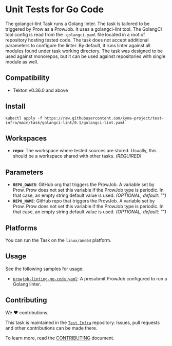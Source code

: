 # Unit Tests for Go Code

The golangci-lint Task runs a Golang linter.
The task is tailored to be triggered by Prow as a ProwJob.
It uses a golangci-lint tool.
The GolangCI tool config is read from the `.golangci.yaml` file located in a root of repository hosting tested code.
The task does not accept additional parameters to configure the linter. By default, it runs linter against all modules
found under task working directory.
The task was designed to be used against monorepos, but it can be used against repositories with single module as well.

## Compatibility

- Tekton v0.36.0 and above

## Install

```shell
kubectl apply -f https://raw.githubusercontent.com/kyma-project/test-infra/main/task/golangci-lint/0.1/golangci-lint.yaml
```

## Workspaces

- **repo**: The workspace where tested sources are stored. Usually, this should be a workspace shared  with other
  tasks. _(REQUIRED)_

## Parameters

- **`REPO_OWNER`**: GitHub org that triggers the ProwJob. A variable set by Prow. Prow does not set this variable if the
  ProwJob type is periodic. In that case, an empty string default value is used.  _(OPTIONAL, default: "")_
- **`REPO_NAME`**: GitHub repo that triggers the ProwJob. A variable set by Prow. Prow does not set this variable if the
  ProwJob type is periodic. In that case, an empty string default value is used. _(OPTIONAL, default: "")_

## Platforms

You can run the Task on the `linux/amd64` platform.

## Usage

See the following samples for usage:

- [`prowjob-linting-go-code.yaml`](samples/prowjob-linting-go-code.yaml): A presubmit ProwJob configured to run
  a Golang linter.

## Contributing

We ❤ contributions.

This task is maintained in the [`Test Infra`](https://github.com/kyma-project/test-infra) repository. Issues, pull requests
and other contributions can be made there.

To learn more, read the [CONTRIBUTING][contributing] document.

[contributing]: https://github.com/kyma-project/test-infra/blob/main/CONTRIBUTING.md
